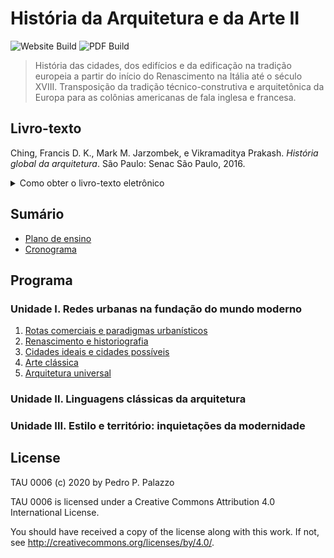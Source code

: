 # História da Arquitetura e da Arte II #

![Website Build](https://github.com/actions/hello-world/workflows/Website/badge.svg)
![PDF Build](https://github.com/actions/hello-world/workflows/PDF/badge.svg)

> História das cidades, dos edifícios e da edificação na tradição
> europeia a partir do início do Renascimento na Itália até o século
> XVIII. Transposição da tradição técnico-construtiva e arquitetônica da
> Europa para as colônias americanas de fala inglesa e francesa.

## Livro-texto ##

Ching, Francis D. K., Mark M. Jarzombek, e Vikramaditya Prakash.
*História global da arquitetura*. São Paulo: Senac São Paulo, 2016.

<details>

  <summary> Como obter o livro-texto eletrônico </summary>

  Acessar o site da [Biblioteca Central](https://bce.unb.br). Pesquisar
  pelo livro usando a `🔍 Busca integrada` (função de busca padrão da
  BCE). Na visualização do resultado, clicar no link `View record at
  Minha Biblioteca`. Fazer login no serviço de leitura online usando as
  credenciais da BCE (CPF e senha usada no balcão de empréstimo).

</details>


## Sumário ##

- [Plano de ensino](plano.md)
- [Cronograma](cronograma.md)

## Programa ##

### Unidade I. Redes urbanas na fundação do mundo moderno ###

 1. [Rotas comerciais e paradigmas urbanísticos](docs/01-rotas.md)
 2. [Renascimento e historiografia](docs/02-renascimento.md)
 3. [Cidades ideais e cidades possíveis](docs/03-cidades-ideais.md)
 4. [Arte clássica](docs/04-arte-classica.md)
 5. [Arquitetura universal](docs/05-arq-universal.md)

### Unidade II. Linguagens clássicas da arquitetura ###

### Unidade III. Estilo e território: inquietações da modernidade ###

License
-------

TAU 0006 (c) 2020 by Pedro P. Palazzo

TAU 0006 is licensed under a Creative Commons Attribution 4.0
International License.

You should have received a copy of the license along with this work. If
not, see http://creativecommons.org/licenses/by/4.0/.
